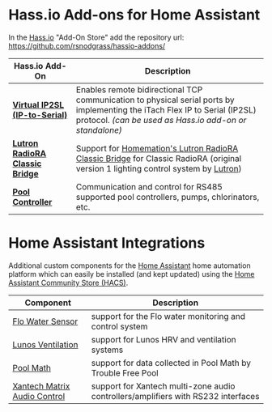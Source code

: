 # Hass.io Add-ons for Home Assistant

In the [Hass.io](https://www.home-assistant.io/hassio/) "Add-On Store" add the repository url: https://github.com/rsnodgrass/hassio-addons/

| Hass.io Add-On                      | Description |
| ----------------------------------- | ----------- |
| **[Virtual IP2SL (IP-to-Serial)](https://github.com/rsnodgrass/hassio-addons/tree/master/virtual-ip2sl-addon)** | Enables remote bidirectional TCP communication to physical serial ports by implementing the iTach Flex IP to Serial (IP2SL) protocol. *(can be used as Hass.io add-on or standalone)* |
| **[Lutron RadioRA Classic Bridge](https://github.com/rsnodgrass/hassio-addons/tree/master/radiora-classic-bridge)** | Support for [Homemation's Lutron RadioRA Classic Bridge](https://github.com/homemations/SmartThings) for Classic RadioRA (original version 1 lighting control system by [Lutron](https://lutron.com)) |
| **[Pool Controller](https://github.com/rsnodgrass/hassio-addons/tree/master/rs485-pool-controller)** | Communication and control for RS485 supported pool controllers, pumps, chlorinators, etc. |

# Home Assistant Integrations

Additional custom components for the [Home Assistant](https://home-assistant.io) home automation platform which can easily be installed (and kept updated) using the [Home Assistant Community Store (HACS)](https://github.com/custom-components/hacs).

| Component                        | Description |
| -------------------------------- | ----------- |
| [Flo Water Sensor](https://github.com/rsnodgrass/hass-flo-water/) | support for the Flo water monitoring and control system |
| [Lunos Ventilation](https://github.com/rsnodgrass/hass-lunos/) | support for Lunos HRV and ventilation systems |
| [Pool Math](https://github.com/rsnodgrass/hass-poolmath/) | support for data collected in Pool Math by Trouble Free Pool |
| [Xantech Matrix Audio Control](https://github.com/rsnodgrass/hass-matrix-audio/) | support for Xantech multi-zone audio controllers/amplifiers with RS232 interfaces |

